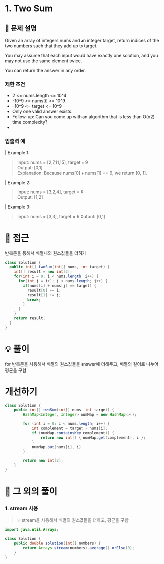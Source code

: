 # 1. Two Sum

## 📌 문제 설명

Given an array of integers nums and an integer target, return indices of the two numbers such that they add up to target.

You may assume that each input would have exactly one solution, and you may not use the same element twice.

You can return the answer in any order.

### 제한 조건

- 2 <= nums.length <= 10^4
- -10^9 <= nums[i] <= 10^9
- -10^9 <= target <= 10^9
- Only one valid answer exists.
- Follow-up: Can you come up with an algorithm that is less than O(n2) time complexity?
-

### 입출력 예

| Example 1:

> Input: nums = [2,7,11,15], target = 9 <br />
> Output: [0,1] <br />
> Explanation: Because nums[0] + nums[1] == 9, we return [0, 1].

| Example 2:

> Input: nums = [3,2,4], target = 6 <br />
> Output: [1,2]

| Example 3:

> Input: nums = [3,3], target = 6
> Output: [0,1]

# 🧐 접근

반복문을 통해서 배열내의 원소값들을 더하기

```java
class Solution {
  public int[] twoSum(int[] nums, int target) {
    int[] result = new int[2];
    for(int i = 0; i < nums.length; i++) {
      for(int j = i+1; j < nums.length; j++) {
        if(nums[i] + nums[j] == target) {
          result[0] += i;
          result[1] += j;
          break;
        }
      }
    }
    return result;
  }
}
```

# 💡 풀이

for 반복문을 사용해서 배열의 원소값들을 answer에 더해주고, 배열의 길이로 나누어 평균을 구함

# 개선하기

```java
class Solution {
    public int[] twoSum(int[] nums, int target) {
        HashMap<Integer, Integer> numMap = new HashMap<>();

        for (int i = 0; i < nums.length; i++) {
            int complement = target - nums[i];
            if (numMap.containsKey(complement)) {
                return new int[] { numMap.get(complement), i };
            }
            numMap.put(nums[i], i);
        }

        return new int[2];
    }
}
```

# 📘 그 외의 풀이

### 1. stream 사용

> 💡 stream을 사용해서 배열의 원소값들을 더하고, 평균을 구함

```java
import java.util.Arrays;

class Solution {
    public double solution(int[] numbers) {
        return Arrays.stream(numbers).average().orElse(0);
    }
}
```
